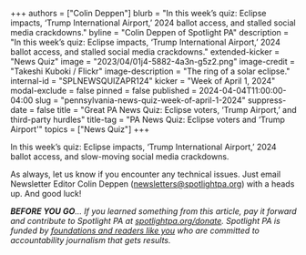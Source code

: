 +++
authors = ["Colin Deppen"]
blurb = "In this week’s quiz: Eclipse impacts, ‘Trump International Airport,’ 2024 ballot access, and stalled social media crackdowns."
byline = "Colin Deppen of Spotlight PA"
description = "In this week’s quiz: Eclipse impacts, ‘Trump International Airport,’ 2024 ballot access, and stalled social media crackdowns."
extended-kicker = "News Quiz"
image = "2023/04/01j4-5882-4a3n-g5z2.png"
image-credit = "Takeshi Kuboki / Flickr"
image-description = "The ring of a solar eclipse."
internal-id = "SPLNEWSQUIZAPR124"
kicker = "Week of April 1, 2024"
modal-exclude = false
pinned = false
published = 2024-04-04T11:00:00-04:00
slug = "pennsylvania-news-quiz-week-of-april-1-2024"
suppress-date = false
title = "Great PA News Quiz: Eclipse voters, ‘Trump Airport,’ and third-party hurdles"
title-tag = "PA News Quiz: Eclipse voters and ‘Trump Airport'"
topics = ["News Quiz"]
+++

In this week’s quiz: Eclipse impacts, ‘Trump International Airport,’ 2024 ballot access, and slow-moving social media crackdowns.

<div data-tf-live="01HTJBMY0TRWAGF2K59SWNAW8X"></div><script src="//embed.typeform.com/next/embed.js"></script>

As always, let us know if you encounter any technical issues. Just email Newsletter Editor Colin Deppen (newsletters@spotlightpa.org) with a heads up. And good luck!

<strong><em>BEFORE YOU GO</em></strong><em>… If you learned something from this article, pay it forward and contribute to Spotlight PA at </em><a href="http://spotlightpa.org/donate"><em>spotlightpa.org/donate</em></a><em>. Spotlight PA is funded by </em><a href="https://www.spotlightpa.org/support"><em>foundations and readers like you</em></a><em> who are committed to accountability journalism that gets results.</em>

